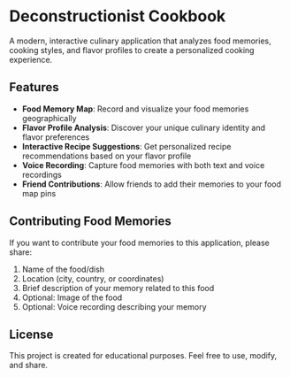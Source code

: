 # Deconstructionist Cookbook

A modern, interactive culinary application that analyzes food memories, cooking styles, and flavor profiles to create a personalized cooking experience.

## Features

- **Food Memory Map**: Record and visualize your food memories geographically
- **Flavor Profile Analysis**: Discover your unique culinary identity and flavor preferences
- **Interactive Recipe Suggestions**: Get personalized recipe recommendations based on your flavor profile
- **Voice Recording**: Capture food memories with both text and voice recordings
- **Friend Contributions**: Allow friends to add their memories to your food map pins


## Contributing Food Memories

If you want to contribute your food memories to this application, please share:

1. Name of the food/dish
2. Location (city, country, or coordinates)
3. Brief description of your memory related to this food
4. Optional: Image of the food
5. Optional: Voice recording describing your memory

## License

This project is created for educational purposes. Feel free to use, modify, and share. 
